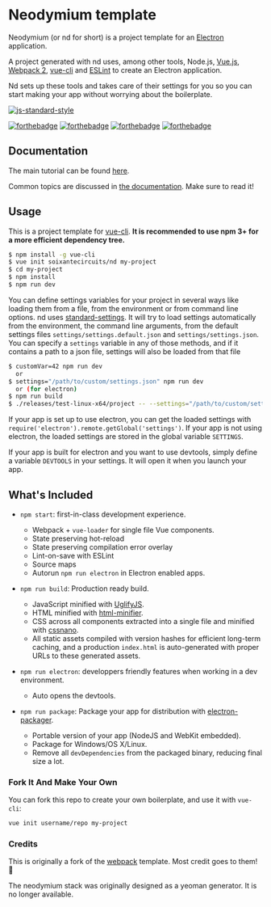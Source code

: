 # Neodymium template

Neodymium (or nd for short) is a project template for an [Electron](https://electron.atom.io/) application.

A project generated with nd uses, among other tools, Node.js, [Vue.js](https://vuejs.org/v2/guide/), [Webpack 2](https://webpack.js.org/), [vue-cli](https://github.com/vuejs/vue-cli) and [ESLint](http://eslint.org/) to create an Electron application.

Nd sets up these tools and takes care of their settings for you so you can start making your app without worrying about the boilerplate.

[![js-standard-style](https://img.shields.io/badge/code_style-standard-brightgreen.svg)](http://standardjs.com/)

[![forthebadge](http://forthebadge.com/images/badges/built-with-love.svg)](http://forthebadge.com)
[![forthebadge](http://forthebadge.com/images/badges/makes-people-smile.svg)](http://forthebadge.com)
[![forthebadge](http://forthebadge.com/images/badges/uses-js.svg)](http://forthebadge.com)
[![forthebadge](http://forthebadge.com/images/badges/uses-badges.svg)](http://forthebadge.com)

## Documentation

The main tutorial can be found [here](docs/TutoNeodymium.md).

Common topics are discussed in [the documentation](http://soixantecircuits.github.io/nd). Make sure to read it!

## Usage

This is a project template for [vue-cli](https://github.com/vuejs/vue-cli). **It is recommended to use npm 3+ for a more efficient dependency tree.**

``` bash
$ npm install -g vue-cli
$ vue init soixantecircuits/nd my-project
$ cd my-project
$ npm install
$ npm run dev
```

You can define settings variables for your project in several ways like loading them from a file, from the environment or from command line options.
nd uses [standard-settings](https://github.com/soixantecircuits/standard-settings). It will try to load settings automatically from the environment, the command line arguments, from the default settings files `settings/settings.default.json` and `settings/settings.json`.
You can specify a `settings` variable in any of those methods, and if it contains a path to a json file, settings will also be loaded from that file
``` bash
$ customVar=42 npm run dev
  or
$ settings="/path/to/custom/settings.json" npm run dev
  or (for electron)
$ npm run build
$ ./releases/test-linux-x64/project -- --settings="/path/to/custom/settings.json"
```
If your app is set up to use electron, you can get the loaded settings with `require('electron').remote.getGlobal('settings')`.
If your app is not using electron, the loaded settings are stored in the global variable `SETTINGS`.

If your app is built for electron and you want to use devtools, simply define a variable `DEVTOOLS` in your settings. It will open it when you launch your app.

## What's Included

- `npm start`: first-in-class development experience.
  - Webpack + `vue-loader` for single file Vue components.
  - State preserving hot-reload
  - State preserving compilation error overlay
  - Lint-on-save with ESLint
  - Source maps
  - Autorun `npm run electron` in Electron enabled apps.


- `npm run build`: Production ready build.
  - JavaScript minified with [UglifyJS](https://github.com/mishoo/UglifyJS2).
  - HTML minified with [html-minifier](https://github.com/kangax/html-minifier).
  - CSS across all components extracted into a single file and minified with [cssnano](https://github.com/ben-eb/cssnano).
  - All static assets compiled with version hashes for efficient long-term caching, and a production `index.html` is auto-generated with proper URLs to these generated assets.


- `npm run electron`: developpers friendly features when working in a dev environment.
  - Auto opens the devtools.


- `npm run package`: Package your app for distribution with [electron-packager](https://github.com/electron-userland/electron-packager).
  - Portable version of your app (NodeJS and WebKit embedded).
  - Package for Windows/OS X/Linux.
  - Remove all `devDependencies` from the packaged binary, reducing final size a lot.

### Fork It And Make Your Own

You can fork this repo to create your own boilerplate, and use it with `vue-cli`:

``` bash
vue init username/repo my-project
```

### Credits

This is originally a fork of the [webpack](https://github.com/vuejs-templates/webpack) template. Most credit goes to them! 👏

The neodymium stack was originally designed as a yeoman generator. It is no longer available.
